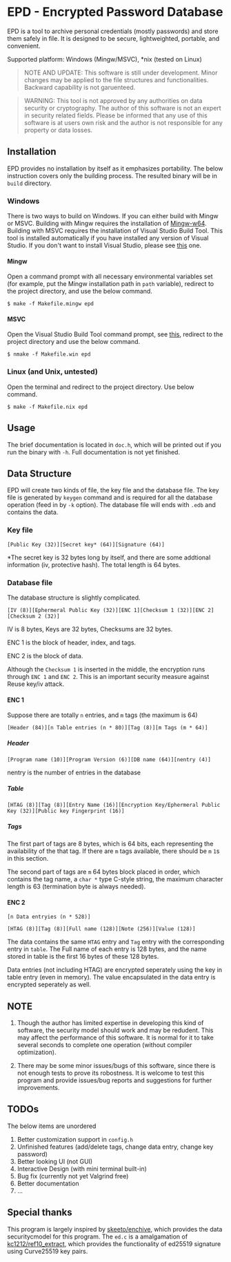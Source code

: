 # EPD - Encrypted Password Database

EPD is a tool to archive personal credentials (mostly passwords) and 
store them safely in file. It is designed to be secure, lightweighted, 
portable, and convenient. 

Supported platform: Windows (Mingw/MSVC), *nix (tested on Linux)

> NOTE AND UPDATE: This software is still under development. Minor changes 
may be applied to the file structures and functionalities. Backward 
capability is not garuenteed.

> WARNING: This tool is not approved by any authorities on data security
or cryptography. The author of this software is not an expert in security 
related fields. Please be informed that any use of this software is at users
own risk and the author is not responsible for any property or data losses.

## Installation

EPD provides no installation by itself as it emphasizes portability. The 
below instruction covers only the building process. The resulted binary will
be in `build` directory.

### Windows

There is two ways to build on Windows. If you can either build with Mingw or
MSVC. Building with Mingw requires the installation of 
[Mingw-w64](https://sourceforge.net/projects/mingw-w64/). Building
with MSVC requires the installation of Visual Studio Build Tool. This tool is
installed automatically if you have installed any version of Visual Studio.
If you don't want to install Visual Studio, please see 
[this](https://msdn.microsoft.com/en-us/library/f35ctcxw.aspx) one.

#### Mingw

Open a command prompt with all necessary environmental variables set (for
example, put the Mingw installation path in `path` variable), redirect to
the project directory, and use the below command.

    $ make -f Makefile.mingw epd
    
#### MSVC

Open the Visual Studio Build Tool command prompt, see 
[this](https://msdn.microsoft.com/en-us/library/f35ctcxw.aspx), redirect to 
the project directory and use the below command.

    $ nmake -f Makefile.win epd
    
### Linux (and Unix, untested)

Open the terminal and redirect to the project directory. Use below command.

    $ make -f Makefile.nix epd
    
## Usage

The brief documentation is located in `doc.h`, which will be printed out
if you run the binary with `-h`. Full documentation is not yet finished.

## Data Structure

EPD will create two kinds of file, the key file and the database file.
The key file is generated by `keygen` command and is required for all the
database operation (feed in by `-k` option). The database file will ends with
`.edb` and contains the data.

### Key file

```
[Public Key (32)][Secret key* (64)][Signature (64)]
```

*The secret key is 32 bytes long by itself, and there are some addtional 
information (iv, protective hash). The total length is 64 bytes.

### Database file

The database structure is slightly complicated.

```
[IV (8)][Ephermeral Public Key (32)][ENC 1][Checksum 1 (32)][ENC 2][Checksum 2 (32)]
```

IV is 8 bytes, Keys are 32 bytes, Checksums are 32 bytes.

ENC 1 is the block of header, index, and tags.

ENC 2 is the block of data.

Although the `Checksum 1` is inserted in the middle, the encryption runs 
through `ENC 1` and `ENC 2`. This is an important security measure against 
Reuse key/iv attack.

#### ENC 1

Suppose there are totally `n` entries, and `m` tags (the maximum is 64)

```
[Header (84)][n Table entries (n * 80)][Tag (8)][m Tags (m * 64)]
```

##### Header

```
[Program name (10)][Program Version (6)][DB name (64)][nentry (4)]
```
nentry is the number of entries in the database

##### Table

```
[HTAG (8)][Tag (8)][Entry Name (16)][Encryption Key/Ephermeral Public Key (32)][Public key Fingerprint (16)]
```

##### Tags

The first part of tags are 8 bytes, which is 64 bits, each representing the 
availability of the that tag. If there are `m` tags available, there should 
be `m` `1`s in this section. 

The second part of tags are `m` 64 bytes block placed in order, which contains 
the tag name, a `char *` type C-style string, the maximum character length is 
63 (termination byte is always needed).

#### ENC 2

```
[n Data entryies (n * 528)]
```
```
[HTAG (8)][Tag (8)][Full name (128)][Note (256)][Value (128)]
```

The data contains the same `HTAG` entry and `Tag` entry with the corresponding 
entry in `table`. The Full name of each entry is 128 bytes, and the name stored 
in table is the first 16 bytes of these 128 bytes. 

Data entries (not including HTAG) are encrypted seperately using the key in 
table entry (even in memory). The value encapsulated in the data entry is 
encrypted seperately as well.

## NOTE

1. Though the author has limited expertise in developing this kind of software,
the security model should work and may be redudent. This may affect the 
performance of this software. It is normal for it to take several seconds to 
complete one operation (without compiler optimization).

2. There may be some minor issues/bugs of this software, since there is not 
enough tests to prove its robostness. It is welcome to test this program and 
provide issues/bug reports and suggestions for further improvements.

## TODOs

The below items are unordered

1. Better customization support in `config.h`
2. Unfinished features (add/delete tags, change data entry, change key password)
3. Better looking UI (not GUI)
4. Interactive Design (with mini terminal built-in)
5. Bug fix (currently not yet Valgrind free)
6. Better documentation
7. ...

## Special thanks

This program is largely inspired by 
[skeeto/enchive](https://github.com/skeeto/enchive), which provides the data 
securitycmodel for this program. The `ed.c` is a amalgamation of 
[kc1212/ref10_extract](https://github.com/kc1212/ref10_extract), which 
provides the functionality of ed25519 signature using Curve25519 key pairs.


